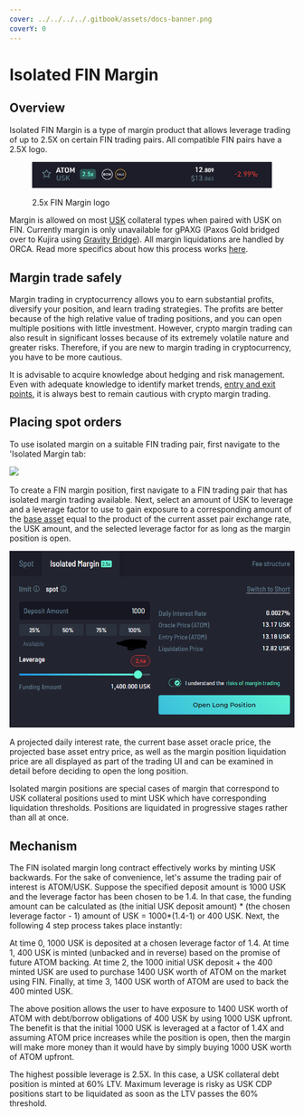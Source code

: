 ```yaml
---
cover: ../../../../.gitbook/assets/docs-banner.png
coverY: 0
---
```


# Isolated FIN Margin

## Overview

Isolated FIN Margin is a type of margin product that allows leverage trading of up to 2.5X on certain FIN trading pairs. All compatible FIN pairs have a 2.5X logo.

<figure><img src="../../../../.gitbook/assets/image (41).png" alt=""><figcaption><p>2.5x FIN Margin logo</p></figcaption></figure>

Margin is allowed on most [USK](../../../usk-stablecoin.md) collateral types when paired with USK on FIN. Currently margin is only unavailable for gPAXG (Paxos Gold bridged over to Kujira using [Gravity Bridge](../../../../kujira-ecosystem/how-to-deposit-assets-into-the-ecosystem.md#gravity-bridging)). All margin liquidations are handled by ORCA. Read more specifics about how this process works [here](../../../orca/basics/lending-markets/usk-lending-markets/isolated-fin-margin.md#liquidation-mechanism).

## Margin trade safely

Margin trading in cryptocurrency allows you to earn substantial profits, diversify your position, and learn trading strategies. The profits are better because of the high relative value of trading positions, and you can open multiple positions with little investment. However, crypto margin trading can also result in significant losses because of its extremely volatile nature and greater risks. Therefore, if you are new to margin trading in cryptocurrency, you have to be more cautious.

It is advisable to acquire knowledge about hedging and risk management. Even with adequate knowledge to identify market trends, [entry and exit points](https://medium.com/@ArnieHill/choosing-entrance-and-exit-levels-in-crypto-trading-34530e9c2d12), it is always best to remain cautious with crypto margin trading.

## Placing spot orders&#x20;

To use isolated margin on a suitable FIN trading pair, first navigate to the 'Isolated Margin tab:

&#x20;                                     ![](<../../../../.gitbook/assets/image (4) (2).png>)

To create a FIN margin position, first navigate to a FIN trading pair that has isolated margin trading available. Next, select an amount of USK to leverage and a leverage factor to use to gain exposure to a corresponding amount of the [base asset](../price-chart-and-charting-tools.md#fin-price-charts) equal to the product of the current asset pair exchange rate, the USK amount, and the selected leverage factor for as long as the margin position is open.

&#x20;                                        ![](<../../../../.gitbook/assets/image (31) (1).png>)

A projected daily interest rate, the current base asset oracle price, the projected base asset entry price, as well as the margin position liquidation price are all displayed as part of the trading UI and can be examined in detail before deciding to open the long position.

Isolated margin positions are special cases of margin that correspond to USK collateral positions used to mint USK which have corresponding liquidation thresholds. Positions are liquidated in progressive stages rather than all at once. &#x20;

## Mechanism&#x20;

The FIN isolated margin long contract effectively works by minting USK backwards. For the sake of convenience, let's assume the trading pair of interest is ATOM/USK. Suppose the specified deposit amount is 1000 USK and the leverage factor has been chosen to be 1.4. In that case, the funding amount can be calculated as (the initial USK deposit amount) \* (the chosen leverage factor - 1) amount of USK = 1000\*(1.4-1) or 400 USK. Next, the following 4 step process takes place instantly:

At time 0, 1000 USK is deposited at a chosen leverage factor of 1.4. At time 1, 400 USK is minted (unbacked and in reverse) based on the promise of future ATOM backing. At time 2, the 1000 initial USK deposit + the 400 minted USK are used to purchase 1400 USK worth of ATOM on the market using FIN. Finally, at time 3, 1400 USK worth of ATOM are used to back the 400 minted USK.

The above position allows the user to have exposure to 1400 USK worth of ATOM with debt/borrow obligations of 400 USK by using 1000 USK upfront. The benefit is that the initial 1000 USK is leveraged at a factor of 1.4X and assuming ATOM price increases while the position is open, then the margin will make more money than it would have by simply buying 1000 USK worth of ATOM upfront.&#x20;

The highest possible leverage is 2.5X. In this case, a USK collateral debt position is minted at 60% LTV. Maximum leverage is risky as USK CDP positions start to be liquidated as soon as the LTV  passes the 60% threshold.&#x20;

